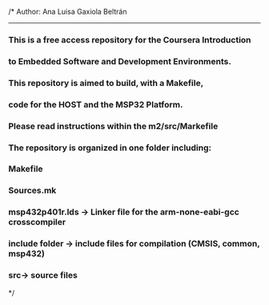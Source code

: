 /* Author: Ana Luisa Gaxiola Beltrán

************************************************
### This is a free access repository for the Coursera Introduction
### to Embedded Software and Development Environments.

### This repository is aimed to build, with a Makefile, 
### code for the HOST and the MSP32 Platform.
### Please read instructions within the m2/src/Markefile


### The repository is organized in one folder including:
###      Makefile
###      Sources.mk
###      msp432p401r.lds -> Linker file for the arm-none-eabi-gcc crosscompiler
###      include folder -> include files for compilation (CMSIS, common, msp432)
###      src-> source files
*/


